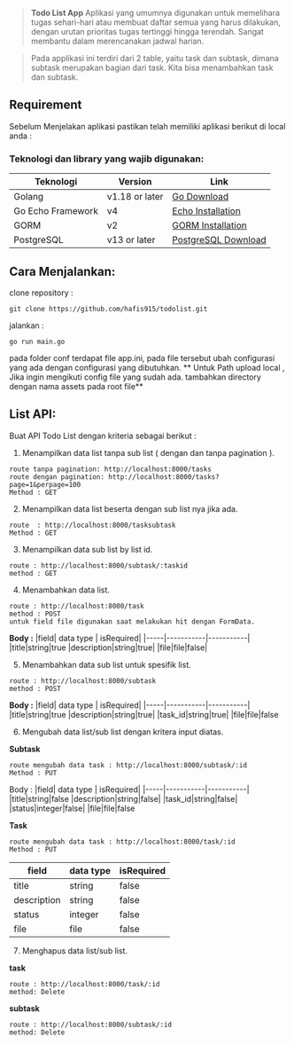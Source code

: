 
>**Todo List App**
Aplikasi yang umumnya digunakan untuk memelihara tugas sehari-hari atau membuat daftar semua yang harus dilakukan, dengan urutan prioritas tugas tertinggi hingga terendah. Sangat membantu dalam merencanakan jadwal harian.

> Pada applikasi ini terdiri dari 2 table, yaitu task dan subtask, dimana subtask merupakan bagian dari task. Kita bisa menambahkan task dan subtask.

## Requirement
Sebelum Menjelakan aplikasi pastikan telah  memiliki aplikasi berikut di local anda : 
### Teknologi dan library yang wajib digunakan:
| Teknologi   | Version | Link |
| ----------- | ---------------- | ------------------- |
| Golang      | v1.18 or later   | [Go Download](https://go.dev/dl)  |
| Go Echo Framework     | v4     | [Echo Installation](https://echo.labstack.com/guide/#installation) | 
| GORM | v2 | [GORM Installation](https://gorm.io/docs/#Install) |
| PostgreSQL | v13 or later | [PostgreSQL Download](https://www.postgresql.org/download/) |
## Cara Menjalankan: 
clone repository : 
```
git clone https://github.com/hafis915/todolist.git
```
jalankan :
```
go run main.go
```
pada folder conf terdapat file app.ini, pada file tersebut ubah configurasi yang ada dengan configurasi yang dibutuhkan.
** Untuk Path upload local , Jika ingin mengikuti config file yang sudah ada. tambahkan directory dengan nama assets pada root file**


## List API:

Buat API Todo List dengan kriteria sebagai berikut :
1. Menampilkan data list tanpa sub list ( dengan dan tanpa pagination ).
```
route tanpa pagination: http://localhost:8000/tasks
route dengan pagination: http://localhost:8000/tasks?page=1&perpage=100
Method : GET
```
2. Menampilkan data list beserta dengan sub list nya jika ada.
```
route  : http://localhost:8000/tasksubtask
Method : GET
```
3. Menampilkan data sub list by list id.
```
route : http://localhost:8000/subtask/:taskid
method : GET
```
4. Menambahkan data list.
```
route : http://localhost:8000/task
method : POST
untuk field file digunakan saat melakukan hit dengan FormData.
```
**Body :**
|field| data type | isRequired|
|-----|-----------|-----------|
|title|string|true
|description|string|true|
|file|file|false|

5. Menambahkan data sub list untuk spesifik list.
```
route : http://localhost:8000/subtask
method : POST
```
**Body :**
|field| data type | isRequired|
|-----|-----------|-----------|
|title|string|true
|description|string|true|
|task_id|string|true|
|file|file|false


6. Mengubah data list/sub list dengan kritera input diatas.

**Subtask**
```
route mengubah data task : http://localhost:8000/subtask/:id
Method : PUT
```
Body :
|field| data type | isRequired|
|-----|-----------|-----------|
|title|string|false
|description|string|false|
|task_id|string|false|
|status|integer|false|
|file|file|false

**Task**
```
route mengubah data task : http://localhost:8000/task/:id
Method : PUT
```
|field| data type | isRequired|
|-----|-----------|-----------|
|title|string|false
|description|string|false|
|status|integer|false|
|file|file|false

7. Menghapus data list/sub list.

**task**
```
route : http://localhost:8000/task/:id
method: Delete
```
**subtask**
```
route : http://localhost:8000/subtask/:id
method: Delete
```
